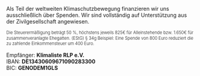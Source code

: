 Als Teil der weltweiten Klimaschutzbewegung finanzieren wir uns ausschließlich über Spenden. Wir sind vollständig auf Unterstützung aus der Zivilgesellschaft angewiesen.
<br>
<div style="font-size: 0.8em; font-weight: 300; line-height: 130%;">
Die Steuerermäßigung beträgt 50 %, höchstens jeweils 825€ für Alleinstehende bzw. 1.650€ für zusammenveranlagte Ehegatten. (EStG) § 34g
Beispiel: Eine Spende von 800 Euro reduziert die zu zahlende Einkommensteuer um 400 Euro.
</div>

Empfänger: **Klimaliste RLP e.V.**
<br>
IBAN: **DE13430609671090283300**
<br>
BIC: **GENODEM1GLS**
